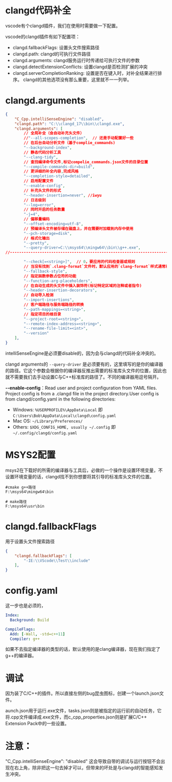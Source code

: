# clangd代码补全

vscode有个clangd插件，我们在使用时需要做一下配置。

vscode的clangd插件有如下配置项：
- clangd.fallbackFlags: 设置头文件搜索路径
- clangd.path: clangd的可执行文件路径
- clangd.arguments: clangd服务运行时传递给可执行文件的参数
- clangd.detectExtensionConflicts: 设置clangd是否检测扩展的冲突
- clangd.serverCompletionRanking: 设置是否在键入时，对补全结果进行排序。
clangd的其他选项没有那么重要，这里就不一一列举。

# clangd.arguments

```json
{
    "C_Cpp.intelliSenseEngine": "disabled",
    "clangd.path": "C:\\clangd_17\\bin\\clangd.exe",
    "clangd.arguments": [
        // 全局补全（会自动补充头文件）
        //"--all-scopes-completion",  // 还是手动配置好一些
        // 在后台自动分析文件（基于complie_commands)
        "--background-index",
        // 静态代码分析工具
        "--clang-tidy",
        // 查找编译命令文件,标记compelie_commands.json文件的目录位置
        "--compile-commands-dir=build",
        // 更详细的补全内容,完成风格
        "--completion-style=detailed",
        // 启用配置文件
        "--enable-config",
        // 补充头文件的形式
        "--header-insertion=never", //iwyu
        // 日志级别
        "--log=error",
        // 同时开启的任务数量
        "-j=4",
        // 偏移量编码
        "--offset-encoding=utf-8",
        // 预编译头文件被存储在磁盘上，并在需要时加载到内存中使用
        "--pch-storage=disk",
        // 格式化输出
        "--pretty",
        "--query-driver=C:\\msys64\\mingw64\\bin\\g++.exe",
//----------------------------------------------------------------------------

        "--check[=<string>]",  // 0，要应用的代码检查器或规则
        // 当没有找到`.clang-format`文件时，默认应用的`clang-format`样式通常称为“默认风格”
        "--fallback-style",
        // 指定函数参数占位符的功能
        "--function-arg-placeholders",
        // 在自动生成的头文件中插入装饰符(标记特定区域的注释或者指令)
        "--header-insertion-decorators",
        // 自动导入检测
        "--import-insertions",
        // 客户端路径与服务端路径的转换
        "--path-mappings=<string>",
        // 指定项目的根目录
        "--project-root=<string>",
        "--remote-index-address=<string>",
        "--rename-file-limit=<int>",
        "--version"        
    ],
}
```

intelliSenseEngine是必须要disable的，因为会与clangd的代码补全冲突的。

clangd arguments的 `--query-driver` 是必须要有的，这里填写的是你的编译器的路径。它这个参数会根据你的编译器反推出需要的标准库头文件的位置，因此也就不需要我们去手动设置C与C++标准库的路径了。不同的编译器用逗号隔开。

**--enable-config**：Read user and project configuration from YAML files.
Project config is from a .clangd file in the project directory.User config is from clangd/config.yaml in the following directories:
- Windows: `%USERPROFILE%\AppData\Local` 即 `C:\Users\Bob\AppData\Local\clangd\config.yaml`
- Mac OS: `~/Library/Preferences/`
- Others: `$XDG_CONFIG_HOME, usually ~/.config` 即 `~/.config/clangd/config.yaml`


# MSYS2配置

msys2在下载好的所需的编译器与工具后，必做的一个操作是设置环境变量，不设置环境变量的话，clangd找不到你想要将其引导的标准库头文件的位置。

```shell
#cmake g++路径
F:\msys64\mingw64\bin

# make路径
F:\msys64\usr\bin
```


# clangd.fallbackFlags

用于设置头文件搜索路径

```json
{
    "clangd.fallbackFlags": [
        "-IE:\\VScode\\Test\\include"
    ],
}
```


# config.yaml

这一步也是必须的，

```yaml
Index:
  Background: Build

CompileFlags:
  Add: [-Wall, -std=c++11]
  Compiler: g++

```

如果不去指定编译器的类型的话，默认使用的是clang编译器，现在我们指定了g++的编译器。

# 调试

因为装了C/C++的插件。所以直接左侧的bug昆虫图标，创建一个launch.json文件。

aunch.json用于运行.exe文件，tasks.json则是被指定的运行前的自动任务，它将.cpp文件编译成.exe文件，而c_cpp_properties.json则是扩展C/C++ Extension Pack中的一些设置。

# 注意：

"C_Cpp.intelliSenseEngine": "disabled" 这会导致自带的调试与运行按钮不会出现在右上角，除非把这一句去掉才可以，但带来的坏处是与clangd的智能感知发生冲突。